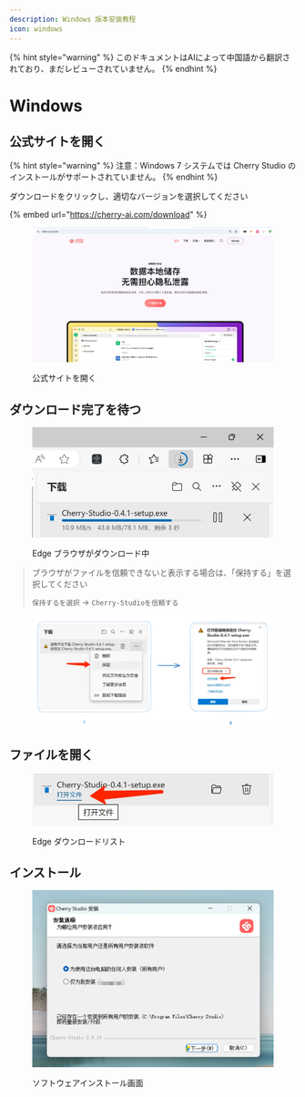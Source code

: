 ```yaml
---
description: Windows 版本安装教程
icon: windows
---
```


{% hint style="warning" %}
このドキュメントはAIによって中国語から翻訳されており、まだレビューされていません。
{% endhint %}

# Windows

## 公式サイトを開く

{% hint style="warning" %}
注意：Windows 7 システムでは Cherry Studio のインストールがサポートされていません。
{% endhint %}

ダウンロードをクリックし、適切なバージョンを選択してください

{% embed url="https://cherry-ai.com/download" %}

<figure><img src="../../.gitbook/assets/image (1) (1) (1).png" alt=""><figcaption><p>公式サイトを開く</p></figcaption></figure>

## ダウンロード完了を待つ

<figure><img src="../../.gitbook/assets/download.webp" alt="" width="563"><figcaption><p>Edge ブラウザがダウンロード中</p></figcaption></figure>

> ブラウザがファイルを信頼できないと表示する場合は、「保持する」を選択してください
>
> `保持するを選択` → `Cherry-Studioを信頼する`

<figure><img src="../../.gitbook/assets/image (1) (1) (1) (1) (1) (1) (1) (1) (1).png" alt=""><figcaption></figcaption></figure>

## ファイルを開く

<figure><img src="../../.gitbook/assets/download (1).webp" alt="" width="563"><figcaption><p>Edge ダウンロードリスト</p></figcaption></figure>

## インストール

<figure><img src="../../.gitbook/assets/image (2) (1) (1) (1).png" alt=""><figcaption><p>ソフトウェアインストール画面</p></figcaption></figure>